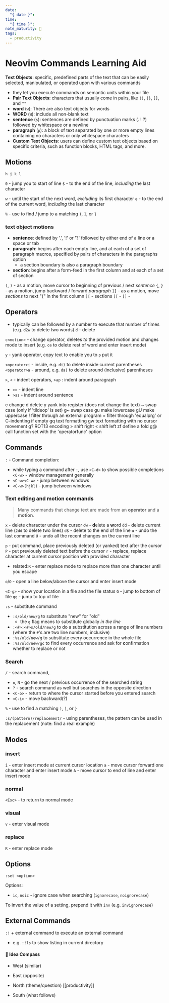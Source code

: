 ```yaml
---
date:
  "{ date }": 
time:
  "{ time }": 
note_maturity: 🌱
tags:
  - productivity
---
```

# Neovim Commands Learning Aid

**Text Objects**: specific, predefined parts of the text that can be easily selected, manipulated, or operated upon with various commands
- they let you execute commands on semantic units within your file
- **Pair Text Objects**: characters that usually come in pairs, like `()`, `{}`, `[]`, and `""`
- **word** (`w`): There are also text objects for words
- **WORD** (`W`): include all non-blank text
- **sentence** (`s`): sentences are defined by punctuation marks (. ! ?) followed by whitespace or a newline
- **paragraph** (`p`): a block of text separated by one or more empty lines containing no characters or only whitespace characters
- **Custom Text Objects**: users can define custom text objects based on specific criteria, such as function blocks, HTML tags, and more.

## Motions

`h j k l`

`0` - jump you to start of line
`$` - to the end of the line, *including* the last character 

`w` - until the start of the next word, *excluding* its first character
`e` - to the end of the current word, *including* the last character

`%` - use to find / jump to a matching `)`, `]`, or `}`

### text object motions

- **sentence**: defined by '.', '!' or '?' followed by either end of a line or a space or tab
- **paragraph**: begins after each empty line, and at each of a set of paragraph macros, specified by pairs of characters in the paragraphs option
	- a section boundary is also a paragraph boundary
- **section**: begins after a form-feed in the first column and at each of a set of section

`(`, `)` - as a motion, move cursor to beginning of previous / next *sentence*
`{`, `}` - as a motion, jump backward / forward *paragraph*
`]]` - as a motion, move *sections* to next "{" in the first column
`][` - sections 
`[[` - 
`[]` - 



## Operators

- typically can be followed by a number to execute that number of times (e.g. `d2w` to delete two words)
`d` - delete

`c<motion>` - change operator, deletes *to* the provided motion and changes mode to insert (e.g. `ce` to delete rest of word and enter insert mode)

`y` - yank operator, copy text to enable you to `p` put it

`<operator>i` - inside, e.g. `di)` to delete inside current parentheses
`<operator>a` - around, e.g. `da)` to delete around (inclusive) parentheses

`>`, `<` - indent operators, `>ap` : indent around paragraph
- `>>` - indent line
- `>as` - indent around sentence

c	change
d	delete
y	yank into register (does not change the text)
~	swap case (only if 'tildeop' is set)
g~	swap case
gu	make lowercase
gU	make uppercase
!	filter through an external program
=	filter through 'equalprg' or C-indenting if empty
gq	text formatting
gw	text formatting with no cursor movement
g?	ROT13 encoding
\>	shift right
<	shift left
zf	define a fold
g@	call function set with the 'operatorfunc' option

## Commands

`:` - 
Command completion:
- while typing a command after `:`, use `<C-d>` to show possible completions
`<C-w>` - window management generally
- `<C-w><C-w>` - jump between windows
- `<C-w>(hjkl)` - jump between windows


### Text editing and motion commands

> Many commands that change text are made from an **operator** and a **motion**.

`x` - delete character under the cursor
`dw` - **d**elete a **w**ord
`dd` - delete current line (`2dd` to delete two lines)
`d$` - delete to the end of the line
`u` - undo the last command
`U` - undo all the recent changes on the current line

`p` - put command, place previously deleted (or yanked) text after the cursor
`P` - put previously deleted text before the cursor
`r` - replace, replace character at current cursor position with provided character
- related:`R` - enter replace mode to replace more than one character until you escape

`o`/`O` - open a line below/above the cursor and enter insert mode

`<C-g>` - show your location in a fIle and the file status
`G` - jump to bottom of file
`gg` - jump to top of file

`:s` - substitute command
- `:s/old/new/g` to substitute "new" for "old"
	- the `g` flag means to substitute globally *in the line*
- `:<#>:<#>s/old/new/g` to do a substitution across a range of line numbers (where the `#`'s are two line numbers, inclusive)
- `:%s/old/new/g` to substitute every occurrence in the whole file
- `:%s/old/new/gc` to find every occurrence and ask for **c**onfirmation whether to replace or not

### Search
`/` - search command, 
- `n`, `N` - go the next / previous occurrence of the searched string
- `?` - search command as well but searches in the opposite direction
- `<C-o>` - return to where the cursor started before you entered search
- `<C-i>` - move backward(?)

`%` - use to find a matching `)`, `]`, or `}`

`:s/(pattern)/replacement/` - using parentheses, the pattern can be used in the replacement (note: find a real example)

## Modes

### insert

`i` - enter insert mode at current cursor location
`a` - move cursor forward one character and enter insert mode
`A` - move cursor to end of line and enter insert mode 

### normal

`<Esc>` - to return to normal mode

### visual

`v` - enter visual mode

### replace

`R` - enter replace mode


## Options

`:set <option>`

Options:
- `ic`, `noic` - ignore case when searching (`ignorecase`, `noignorecase`)

To invert the value of a setting, prepend it with `inv` (e.g. `invignorecase`)


## External Commands

`:!` + external command to execute an external command
- e.g. `:!ls` to show listing in current directory













#### 🧭  Idea Compass
- West  (similar) 

- East (opposite)

- North (theme/question)
[[productivity]]
- South (what follows)
